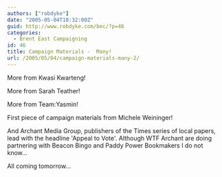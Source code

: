 ```yaml
---
authors: ["robdyke"]
date: "2005-05-04T18:32:00Z"
guid: http://www.robdyke.com/bec/?p=46
categories:
  - Brent East Campaigning
id: 46
title: Campaign Materials -  Many!
url: /2005/05/04/campaign-materials-many-2/
---
```

More from Kwasi Kwarteng!
  
More from Sarah Teather!
  
More from Team:Yasmin!
  
First piece of campaign materials from Michele Weininger!

And Archant Media Group, publishers of the Times series of local papers, lead with the headline 'Appeal to Vote'. Although WTF Archant are doing partnering with Beacon Bingo and Paddy Power Bookmakers I do not know...

All coming tomorrow...
